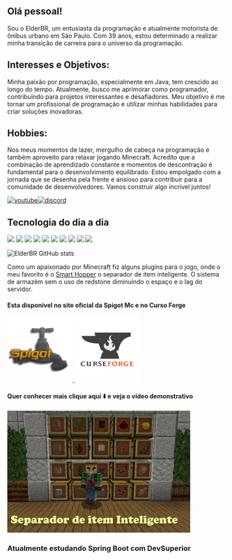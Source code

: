 ## Olá pessoal! 
Sou o ElderBR, um entusiasta da programação e atualmente motorista de ônibus urbano em São Paulo. Com 39 anos, estou determinado a realizar minha transição de carreira para o universo da programação.

## Interesses e Objetivos:
Minha paixão por programação, especialmente em Java, tem crescido ao longo do tempo. Atualmente, busco me aprimorar como programador, contribuindo para projetos interessantes e desafiadores. Meu objetivo é me tornar um profissional de programação e utilizar minhas habilidades para criar soluções inovadoras.

## Hobbies:
Nos meus momentos de lazer, mergulho de cabeça na programação e também aproveito para relaxar jogando Minecraft. Acredito que a combinação de aprendizado constante e momentos de descontração é fundamental para o desenvolvimento equilibrado.
Estou empolgado com a jornada que se desenha pela frente e ansioso para contribuir para a comunidade de desenvolvedores. Vamos construir algo incrível juntos!

[![youtube](https://img.shields.io/badge/YouTube-FF0000?style=for-the-badge&logo=youtube&logoColor=white)](https://www.youtube.com/channel/UCh6h-NyuRtVbpxI5c920Fwg)[![discord](https://img.shields.io/badge/Discord-7289DA?style=for-the-badge&logo=discord&logoColor=white)](https://discord.com/users/ElderBR#5398/add)

## Tecnologia do dia a dia
<div>
	<img src="https://img.shields.io/badge/Java-ED8B00?style=for-the-badge&logo=openjdk&logoColor=white" />
	<img src="https://img.shields.io/badge/Spring-6DB33F?style=for-the-badge&logo=spring&logoColor=white" />
	<img src="https://img.shields.io/badge/Android_Studio-3DDC84?style=for-the-badge&logo=android-studio&logoColor=white" />
	<img src="https://img.shields.io/badge/PHP-777BB4?style=for-the-badge&logo=php&logoColor=white" />
	<img src="https://img.shields.io/badge/JavaScript-F7DF1E?style=for-the-badge&logo=javascript&logoColor=black" />
	<img src="https://img.shields.io/badge/HTML-239120?style=for-the-badge&logo=html5&logoColor=white" />
	<img src="https://img.shields.io/badge/CSS-239120?&style=for-the-badge&logo=css3&logoColor=white" />
	<img src="https://img.shields.io/badge/json%20web%20tokens-323330?style=for-the-badge&logo=json-web-tokens&logoColor=pink" />
	<img src="https://img.shields.io/badge/MySQL-00000F?style=for-the-badge&logo=mysql&logoColor=white" />
	<img src="https://img.shields.io/badge/SQLite-07405E?style=for-the-badge&logo=sqlite&logoColor=white" />
</div>

![ElderBR GitHub stats](https://github-readme-stats.vercel.app/api?username=elderbr&theme=gruvbox&show_icons=true)

Como um apaixonado por Minecraft fiz alguns plugins para o jogo, onde o meu favorito é o [Smart Hopper](https://github.com/elderbr/SmartHopper) o separador de item inteligente.
O sistema de armazém sem o uso de redstone diminuindo o espaço e o lag do servidor.
 
 #### Esta disponível no site oficial da Spigot Mc e no Curso Forge
 
<a href="https://www.spigotmc.org/resources/smarthopper.73646/" alt="SpigotMc" target="_blank">
    <img  src="https://github.com/elderbr/assets/blob/main/smarthopper/spigotmc_logo.png?raw=true"  width="150"  height="150">
</a>

<a href="https://legacy.curseforge.com/minecraft/bukkit-plugins/smarthopper" alt="CursoForge" target="_blank">
    <img  src="https://github.com/elderbr/assets/blob/main/smarthopper/cursoforege_logo.png?raw=true"  width="150"  height="150">
</a>

#### Quer conhecer mais clique aqui ⬇️ e veja o vídeo demonstrativo
<a href="https://youtu.be/fBIeZ57ka1M?si=eaHNZ5M7bXAhtg5_">
	<img src="https://github.com/elderbr/assets/blob/main/smarthopper/SmartHopper_video.png?raw=true"   width="420"  height="280" />
</a>


### Atualmente estudando Spring Boot com DevSuperior
